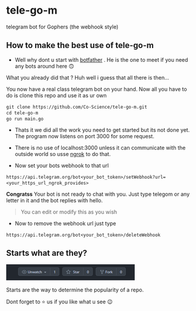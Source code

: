 # tele-go-m
telegram bot for Gophers (the webhook style)

## How to make the best use of tele-go-m

- Well why dont u start with [botfather](https://t.me/botfather) . He is the one to meet if you need any bots around here 🙃

What you already did that ? Huh well i guess that all there is then... 

You now have a real class telegram bot on your hand. Now all you have to do is clone this repo and use it as ur own

```
git clone https://github.com/Co-Science/tele-go-m.git
cd tele-go-m
go run main.go
```

- Thats it we did all the work you need to get started but its not done yet. The program now listens on port 3000 for some request.

- There is no use of localhost:3000 unless it can communicate with the outside world so usse [ngrok](https://ngrok.com/) to do that.

- Now set your bots webhook to that url
```
https://api.telegram.org/bot<your_bot_token>/setWebhook?url=<your_https_url_ngrok_provides>
```

__Congratss__ Your bot is not ready to chat with you. Just type telegom or any letter in it and the bot replies with hello.

> You can edit or modify this as you wish

- Now to remove the webhook url just type 

```
https://api.telegram.org/bot<your_bot_token>/deleteWebhook
```

## Starts what are they?

![starts_in_github](./Resources/img/starts.png)

Starts are the way to determine the popularity of a repo.

Dont forget to ⭐ us if you like what u see 😉
